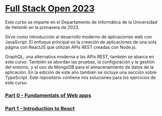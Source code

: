 # [Full Stack Open 2023](https://fullstackopen.com/en/)

Este curso se imparte en el Departamento de Informática de la Universidad de Helsinki en la primavera de 2023.

Sirve como introducción al desarrollo moderno de aplicaciones web con JavaScript. El enfoque principal es la creación de aplicaciones de una sola página con ReactJS que utilizan APIs REST creadas con Node.js.

GraphQL, una alternativa moderna a las APIs REST, también se abarca en este curso. También se abordan las pruebas, la configuración y la gestión del entorno, y el uso de MongoDB para el almacenamiento de datos de la aplicación. En la edición de este año también se incluye una sección sobre TypeScript. Este repositorio contiene mis soluciones para los ejercicios de este curso.

<!-- 
[couse certificate](https://studies.cs.helsinki.fi/stats/api/certificate/fullstackopen/en/fff9bc0633b27820d3a04756dd40455e) -->

### [Part 0 - Fundamentals of Web apps](./part0)

### [Part 1 - Introduction to React](./part1)

<!-- ### [Part 2 - Communicating with server](./part2)

### [Part 3 - Programming a server with NodeJS and Express](./part3)

### [Part 4 - Testing Express servers, user administration](./part4)

### [Part 5 - Testing React apps](./part5)

### [Part 6 - State management with Redux](./part6)

### [Part 7 - React router, custom hooks, styling app with CSS and webpack](./part7)

### [Part 8 - GraphQL](./part8)

### [Part 9 - Typescript](./part9) -->
